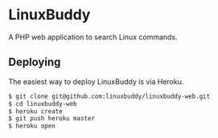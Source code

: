# LinuxBuddy

A PHP web application to search Linux commands.

## Deploying

The easiest way to deploy LinuxBuddy is via Heroku.

```sh
$ git clone git@github.com:linuxbuddy/linuxbuddy-web.git
$ cd linuxbuddy-web
$ heroku create
$ git push heroku master
$ heroku open
```